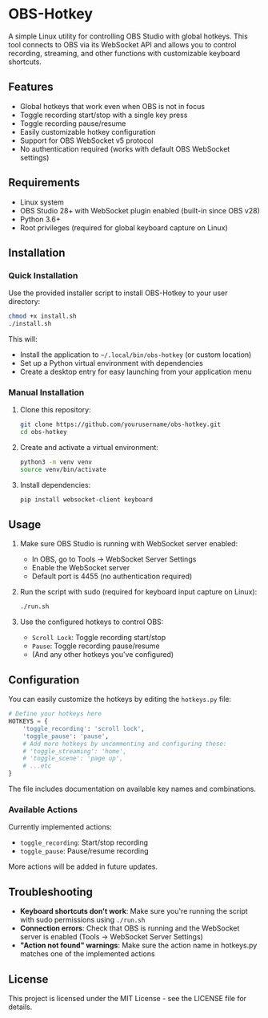 # OBS-Hotkey

A simple Linux utility for controlling OBS Studio with global hotkeys. This tool connects to OBS via its WebSocket API and allows you to control recording, streaming, and other functions with customizable keyboard shortcuts.

## Features

- Global hotkeys that work even when OBS is not in focus
- Toggle recording start/stop with a single key press
- Toggle recording pause/resume
- Easily customizable hotkey configuration
- Support for OBS WebSocket v5 protocol
- No authentication required (works with default OBS WebSocket settings)

## Requirements

- Linux system
- OBS Studio 28+ with WebSocket plugin enabled (built-in since OBS v28)
- Python 3.6+
- Root privileges (required for global keyboard capture on Linux)

## Installation

### Quick Installation

Use the provided installer script to install OBS-Hotkey to your user directory:

```bash
chmod +x install.sh
./install.sh
```

This will:

- Install the application to `~/.local/bin/obs-hotkey` (or custom location)
- Set up a Python virtual environment with dependencies
- Create a desktop entry for easy launching from your application menu

### Manual Installation

1. Clone this repository:

   ```bash
   git clone https://github.com/yourusername/obs-hotkey.git
   cd obs-hotkey
   ```

2. Create and activate a virtual environment:

   ```bash
   python3 -m venv venv
   source venv/bin/activate
   ```

3. Install dependencies:
   ```bash
   pip install websocket-client keyboard
   ```

## Usage

1. Make sure OBS Studio is running with WebSocket server enabled:

   - In OBS, go to Tools → WebSocket Server Settings
   - Enable the WebSocket server
   - Default port is 4455 (no authentication required)

2. Run the script with sudo (required for keyboard input capture on Linux):
   ```bash
   ./run.sh
   ```
3. Use the configured hotkeys to control OBS:
   - `Scroll Lock`: Toggle recording start/stop
   - `Pause`: Toggle recording pause/resume
   - (And any other hotkeys you've configured)

## Configuration

You can easily customize the hotkeys by editing the `hotkeys.py` file:

```python
# Define your hotkeys here
HOTKEYS = {
    'toggle_recording': 'scroll lock',
    'toggle_pause': 'pause',
    # Add more hotkeys by uncommenting and configuring these:
    # 'toggle_streaming': 'home',
    # 'toggle_scene': 'page up',
    # ...etc
}
```

The file includes documentation on available key names and combinations.

### Available Actions

Currently implemented actions:

- `toggle_recording`: Start/stop recording
- `toggle_pause`: Pause/resume recording

More actions will be added in future updates.

## Troubleshooting

- **Keyboard shortcuts don't work**: Make sure you're running the script with sudo permissions using `./run.sh`
- **Connection errors**: Check that OBS is running and the WebSocket server is enabled (Tools → WebSocket Server Settings)
- **"Action not found" warnings**: Make sure the action name in hotkeys.py matches one of the implemented actions

## License

This project is licensed under the MIT License - see the LICENSE file for details.
